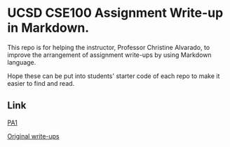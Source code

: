 # UCSD CSE100 Assignment Write-up in Markdown.

This repo is for helping the instructor, Professor Christine Alvarado, to improve the arrangement of assignment write-ups by using Markdown language.

Hope these can be put into students' starter code of each repo to make it easier to find and read.

## Link

[PA1](https://github.com/hankliu5/cse100_writeup/tree/pa1)

[Original write-ups]( https://sites.google.com/a/eng.ucsd.edu/cse-100-winter-2017/assignments)
